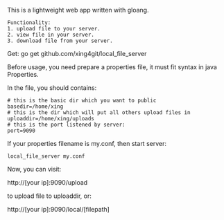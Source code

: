 This is a lightweight web app written with gloang.
```
Functionality:
1. upload file to your server.
2. view file in your server.
3. download file from your server.
```



Get:
go get github.com/xing4git/local_file_server


Before usage, you need prepare a properties file, it must fit syntax in java Properties. 

In the file, you should contains:
```
# this is the basic dir which you want to public
basedir=/home/xing
# this is the dir which will put all others upload files in
uploaddir=/home/xing/uploads
# this is the port listened by server:
port=9090
```

If your properties filename is my.conf, then start server:
```
local_file_server my.conf
```
Now, you can visit:

http://[your ip]:9090/upload

to upload file to uploaddir, or:

http://[your ip]:9090/local/[filepath]